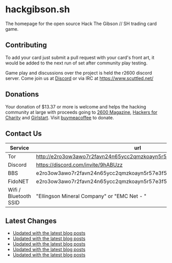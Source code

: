 # hackgibson.sh
The homepage for the open source Hack The Gibson // SH trading card game.


## Contributing

To add your card just submit a pull request with your card's front art, it would be added to the next run of set after community play testing.

Game play and discussions over the project is held the r2600 discord server. Come join us at [Discord](https://discord.com/invite/9hABUzz) or via IRC at https://www.scuttled.net/


## Donations

Your donation of $13.37 or more is welcome and helps the hacking community at large with proceeds going to [2600 Magazine](https://2600.com/), [Hackers for Charity](https://hackersforcharity.org) and [Girlstart](https://girlstart.org).  Visit [buymeacoffee](https://www.buymeacoffee.com/hackgibson.sh) to donate.


## Contact Us

Service | url
-|-
Tor | http://e2ro3ow3awo7r2favn24n65ycc2qmzkoayn5r57e3f56nvjwdcgg32ad.onion
Discord | https://discord.com/invite/9hABUzz
BBS | e2ro3ow3awo7r2favn24n65ycc2qmzkoayn5r57e3f56nvjwdcgg32ad.onion:23
FidoNET | e2ro3ow3awo7r2favn24n65ycc2qmzkoayn5r57e3f56nvjwdcgg32ad.onion:24554
Wifi / Bluetooth SSID | "Ellingson Mineral Company" or "EMC Net - <fidonet address>"

## Latest Changes
<!-- BLOG-POST-LIST:START -->
- [Updated with the latest blog posts](https://github.com/DFW2600/hackgibson.sh/commit/015a32e1bc9739b17b024f10a4b338dd85a77654)
- [Updated with the latest blog posts](https://github.com/DFW2600/hackgibson.sh/commit/3babcd5e58c3fb2caacce0d53f9638882bb96405)
- [Updated with the latest blog posts](https://github.com/DFW2600/hackgibson.sh/commit/59c4e5c2521abd21ff335b5acef4b3a6e8d720c2)
- [Updated with the latest blog posts](https://github.com/DFW2600/hackgibson.sh/commit/c9fdd435de4c5614bb3153fe1e0c6a44e288ceb3)
- [Updated with the latest blog posts](https://github.com/DFW2600/hackgibson.sh/commit/037d91503930f97ef4e3be34ba4f1a01af259dbe)
<!-- BLOG-POST-LIST:END -->
